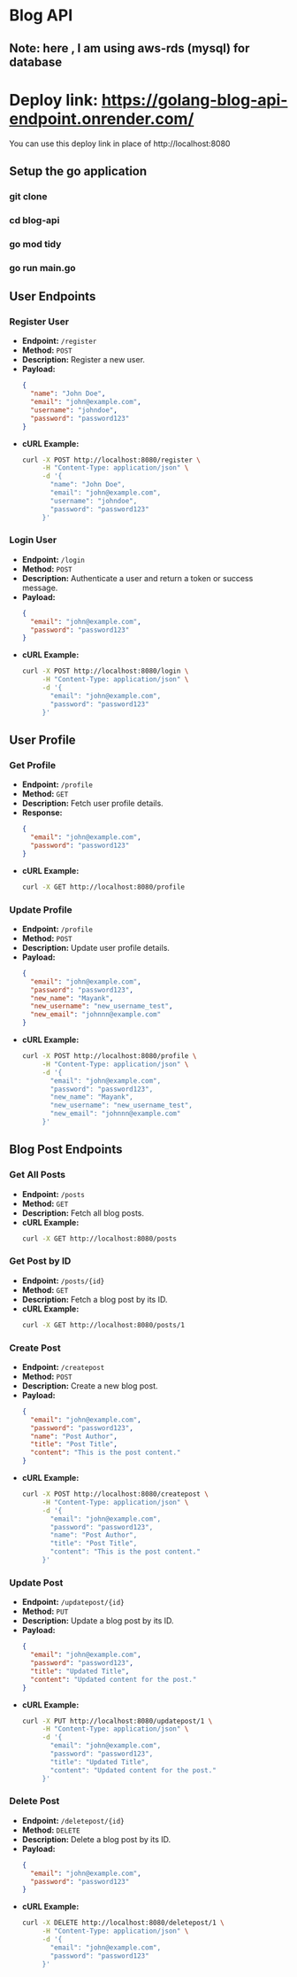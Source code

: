 # Blog API

## Note: here , I am using aws-rds (mysql) for database

# Deploy link: https://golang-blog-api-endpoint.onrender.com/
You can use this deploy link in place of http://localhost:8080

## Setup the go application
### git clone
### cd blog-api
### go mod tidy
### go run main.go

## User Endpoints
### Register User

- **Endpoint:** `/register`
- **Method:** `POST`
- **Description:** Register a new user.
- **Payload:**
    ```json
    {
      "name": "John Doe",
      "email": "john@example.com",
      "username": "johndoe",
      "password": "password123"
    }
    ```
- **cURL Example:**
    ```bash
    curl -X POST http://localhost:8080/register \
         -H "Content-Type: application/json" \
         -d '{
           "name": "John Doe",
           "email": "john@example.com",
           "username": "johndoe",
           "password": "password123"
         }'
    ```

### Login User

- **Endpoint:** `/login`
- **Method:** `POST`
- **Description:** Authenticate a user and return a token or success message.
- **Payload:**
    ```json
    {
      "email": "john@example.com",
      "password": "password123"
    }
    ```
- **cURL Example:**
    ```bash
    curl -X POST http://localhost:8080/login \
         -H "Content-Type: application/json" \
         -d '{
           "email": "john@example.com",
           "password": "password123"
         }'
    ```

## User Profile

### Get Profile

- **Endpoint:** `/profile`
- **Method:** `GET`
- **Description:** Fetch user profile details.
- **Response:**
    ```json
    {
      "email": "john@example.com",
      "password": "password123"
    }
    ```
- **cURL Example:**
    ```bash
    curl -X GET http://localhost:8080/profile
    ```

### Update Profile

- **Endpoint:** `/profile`
- **Method:** `POST`
- **Description:** Update user profile details.
- **Payload:**
    ```json
    {
      "email": "john@example.com",
      "password": "password123",
      "new_name": "Mayank",
      "new_username": "new_username_test",
      "new_email": "johnnn@example.com"
    }
    ```
- **cURL Example:**
    ```bash
    curl -X POST http://localhost:8080/profile \
         -H "Content-Type: application/json" \
         -d '{
           "email": "john@example.com",
           "password": "password123",
           "new_name": "Mayank",
           "new_username": "new_username_test",
           "new_email": "johnnn@example.com"
         }'
    ```


## Blog Post Endpoints

### Get All Posts

- **Endpoint:** `/posts`
- **Method:** `GET`
- **Description:** Fetch all blog posts.
- **cURL Example:**
    ```bash
    curl -X GET http://localhost:8080/posts
    ```

### Get Post by ID

- **Endpoint:** `/posts/{id}`
- **Method:** `GET`
- **Description:** Fetch a blog post by its ID.
- **cURL Example:**
    ```bash
    curl -X GET http://localhost:8080/posts/1
    ```

### Create Post

- **Endpoint:** `/createpost`
- **Method:** `POST`
- **Description:** Create a new blog post.
- **Payload:**
    ```json
    {
      "email": "john@example.com",
      "password": "password123",
      "name": "Post Author",
      "title": "Post Title",
      "content": "This is the post content."
    }
    ```
- **cURL Example:**
    ```bash
    curl -X POST http://localhost:8080/createpost \
         -H "Content-Type: application/json" \
         -d '{
           "email": "john@example.com",
           "password": "password123",
           "name": "Post Author",
           "title": "Post Title",
           "content": "This is the post content."
         }'
    ```

### Update Post

- **Endpoint:** `/updatepost/{id}`
- **Method:** `PUT`
- **Description:** Update a blog post by its ID.
- **Payload:**
    ```json
    {
      "email": "john@example.com",
      "password": "password123",
      "title": "Updated Title",
      "content": "Updated content for the post."
    }
    ```
- **cURL Example:**
    ```bash
    curl -X PUT http://localhost:8080/updatepost/1 \
         -H "Content-Type: application/json" \
         -d '{
           "email": "john@example.com",
           "password": "password123",
           "title": "Updated Title",
           "content": "Updated content for the post."
         }'
    ```

### Delete Post

- **Endpoint:** `/deletepost/{id}`
- **Method:** `DELETE`
- **Description:** Delete a blog post by its ID.
- **Payload:**
    ```json
    {
      "email": "john@example.com",
      "password": "password123"
    }
    ```
- **cURL Example:**
    ```bash
    curl -X DELETE http://localhost:8080/deletepost/1 \
         -H "Content-Type: application/json" \
         -d '{
           "email": "john@example.com",
           "password": "password123"
         }'
    ```

